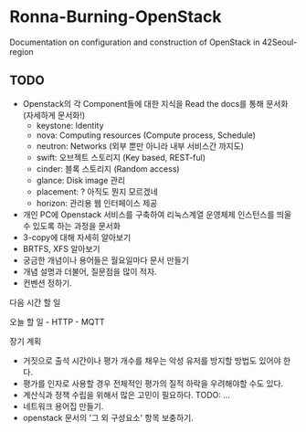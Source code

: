 # Ronna-Burning-OpenStack
Documentation on configuration and construction of OpenStack in 42Seoul-region

TODO
----
- Openstack의 각 Component들에 대한 지식을 Read the docs를 통해 문서화 (자세하게 문서화!)
	- keystone: Identity
	- nova: Computing resources (Compute process, Schedule)
	- neutron: Networks (외부 뿐만 아니라 내부 서비스간 까지도)
	- swift: 오브젝트 스토리지 (Key based, REST-ful)
	- cinder: 블록 스토리지 (Random access)
	- glance: Disk image 관리
	- placement: ? 아직도 뭔지 모르겠네
	- horizon: 관리용 웹 인터페이스 제공
- 개인 PC에 Openstack 서비스를 구축하여 리눅스계열 운영체제 인스턴스를 띄울수 있도록 하는 과정을 문서화
- 3-copy에 대해 자세히 알아보기
- BRTFS, XFS 알아보기
- 궁금한 개념이나 용어들은 월요일마다 문서 만들기
- 개념 설명과 더불어, 질문점을 많이 적자.
- 컨벤션 정하기.

다음 시간 할 일


오늘 할 일
	- HTTP
	- MQTT

장기 계획
- 거짓으로 출석 시간이나 평가 개수를 채우는 악성 유저를 방지할 방법도 있어야 한다.
- 평가를 인자로 사용할 경우 전체적인 평가의 질적 하락을 우려해야할 수도 있다.
- 계산식과 정책 수립을 위해서 많은 고민이 필요하다. TODO: ...
- 네트워크 용어집 만들기.
- openstack 문서의 '그 외 구성요소' 항목 보충하기.